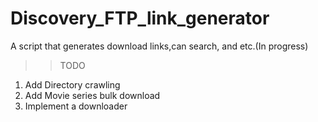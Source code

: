 # Discovery_FTP_link_generator
A script that generates download links,can search, and etc.(In progress)
>>TODO
1. Add Directory crawling
2. Add Movie series bulk download
3. Implement a downloader
